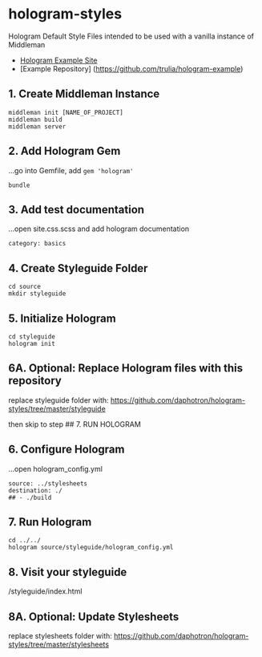 # hologram-styles
Hologram Default Style Files intended to be used with a vanilla instance of Middleman

- [Hologram Example Site](https://trulia.github.io/hologram/)
- [Example Repository] (https://github.com/trulia/hologram-example)

## 1. Create Middleman Instance
```
middleman init [NAME_OF_PROJECT]
middleman build
middleman server
```

## 2. Add Hologram Gem
…go into Gemfile, add `gem 'hologram'`
```
bundle
```

## 3. Add test documentation
…open site.css.scss and add hologram documentation
```
category: basics
```

## 4. Create Styleguide Folder
```
cd source
mkdir styleguide
```

## 5. Initialize Hologram
```
cd styleguide
hologram init
```

## 6A. Optional: Replace Hologram files with this repository
replace styleguide folder with:
https://github.com/daphotron/hologram-styles/tree/master/styleguide

then skip to step ## 7. RUN HOLOGRAM

## 6. Configure Hologram
…open hologram_config.yml
```
source: ../stylesheets
destination: ./
## - ./build
```

## 7. Run Hologram
```
cd ../../
hologram source/styleguide/hologram_config.yml
```

## 8. Visit your styleguide
/styleguide/index.html

## 8A. Optional: Update Stylesheets
replace stylesheets folder with:
https://github.com/daphotron/hologram-styles/tree/master/stylesheets

